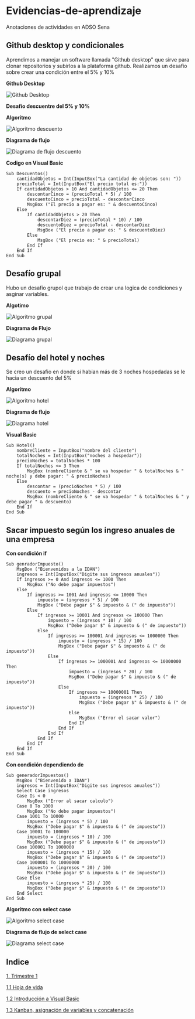 # Evidencias-de-aprendizaje
Anotaciones de actividades en ADSO Sena




## Github desktop y condicionales

Aprendimos a manejar un software llamada "Github desktop" que sirve para clonar repositorios y subirlos a la plataforma github. Realizamos un desafio sobre crear una condición entre el 5% y 10%

**Github Desktop**

![Github Desktop](https://i.imgur.com/4hXPf6z.png)

**Desafío descuentre del 5% y 10%**

**Algoritmo**

![Algoritmo descuento](https://i.imgur.com/XWvmaEa.jpg)

**Diagrama de flujo**

![Diagrama de flujo descuento](https://i.imgur.com/zP5sSl9.jpg)

**Codigo en Visual Basic**

```
Sub Descuentos()
    cantidadObjetos = Int(InputBox("La cantidad de objetos son: "))
    precioTotal = Int(InputBox("El precio total es:"))
    If cantidadObjetos > 10 And cantidadObjetos <= 20 Then
        descontarCinco = (precioTotal * 5) / 100
        descuentoCinco = precioTotal - descontarCinco
        MsgBox ("El precio a pagar es: " & descuentoCinco)
    Else
        If cantidadObjetos > 20 Then
            descontarDiez = (precioTotal * 10) / 100
            descuentoDiez = precioTotal - descontarDiez
            MsgBox ("El precio a pagar es: " & descuentoDiez)
        Else
            MsgBox ("El precio es: " & precioTotal)
        End If
    End If
End Sub
```

## Desafío grupal

Hubo un desafío grupol que trabajo de crear una logica de condiciones y asginar variables.

**Algotimo**

![Algoritmo grupal](https://i.imgur.com/fkZOzxI.jpg)

**Diagrama de Flujo**

![Diagrama grupal](https://i.imgur.com/EHIoKra.jpg)

## Desafío del hotel y noches

Se creo un desafio en donde si habian más de 3 noches hospedadas se le hacia un descuento del 5%

**Algoritmo**

![Algoritmo hotel](https://i.imgur.com/RwzMBSL.jpg)

**Diagrama de flujo**

![Diagrama hotel](https://i.imgur.com/I4Mf5O2.jpg)

**Visual Basic**

```
Sub Hotel()
    nombreCliente = InputBox("nombre del cliente")
    totalNoches = Int(InputBox("noches a hospedar"))
    precioNoches = totalNoches * 100
    If totalNoches <= 3 Then
        MsgBox (nombreCliente & " se va hospedar " & totalNoches & " noche(s) y debe pagar: " & precioNoches)
    Else
        descontar = (precioNoches * 5) / 100
        descuento = precioNoches - descontar
        MsgBox (nombreCliente & " se va hospedar " & totalNoches & " y debe pagar " & descuento)
    End If
End Sub
```

## Sacar impuesto según los ingreso anuales de una empresa

**Con condición if**

```
Sub genradorImpuesto()
    MsgBox ("Bienvenidos a la IDAN")
    ingresos = Int(InputBox("Digite sus ingresos anuales"))
    If ingresos >= 0 And ingresos <= 1000 Then
        MsgBox ("No debe pagar impuestos")
    Else
        If ingresos >= 1001 And ingresos <= 10000 Then
            impuesto = (ingresos * 5) / 100
            MsgBox ("Debe pagar $" & impuesto & (" de impuesto"))
        Else
            If ingresos >= 10001 And ingresos <= 100000 Then
                impuesto = (ingresos * 10) / 100
                MsgBox ("Debe pagar $" & impuesto & (" de impuesto"))
            Else
                If ingresos >= 100001 And ingresos <= 1000000 Then
                    impuesto = (ingresos * 15) / 100
                    MsgBox ("Debe pagar $" & impuesto & (" de impuesto"))
                Else
                    If ingresos >= 1000001 And ingresos <= 10000000 Then
                        impuesto = (ingresos * 20) / 100
                        MsgBox ("Debe pagar $" & impuesto & (" de impuesto"))
                    Else
                        If ingresos >= 10000001 Then
                            impuesto = (ingresos * 25) / 100
                            MsgBox ("Debe pagar $" & impuesto & (" de impuesto"))
                        Else
                            MsgBox ("Error el sacar valor")
                        End If
                    End If
                End If
            End If
        End If
    End If
End Sub

```

**Con condición dependiendo de**

```
Sub generadorImpuestos()
    MsgBox ("Bienvenido a IDAN")
    ingresos = Int(InputBox("Digite sus ingresos anuales"))
    Select Case ingresos
    Case Is < 0
        MsgBox ("Error al sacar calculo")
    Case 0 To 1000
        MsgBox ("No debe pagar impuestos")
    Case 1001 To 10000
        impuesto = (ingresos * 5) / 100
        MsgBox ("Debe pagar $" & impuesto & (" de impuesto"))
    Case 10001 To 100000
        impuesto = (ingresos * 10) / 100
        MsgBox ("Debe pagar $" & impuesto & (" de impuesto"))
    Case 100001 To 1000000
        impuesto = (ingresos * 15) / 100
        MsgBox ("Debe pagar $" & impuesto & (" de impuesto"))
    Case 1000001 To 10000000
        impuesto = (ingresos * 20) / 100
        MsgBox ("Debe pagar $" & impuesto & (" de impuesto"))
    Case Else
        impuesto = (ingresos * 25) / 100
        MsgBox ("Debe pagar $" & impuesto & (" de impuesto"))
    End Select
End Sub
```

**Algoritmo con select case**

![Algoritmo select case](https://i.imgur.com/53Yf34y.jpg)

**Diagrama de flujo de select case**

![Diagrama select case](https://i.imgur.com/dXdHGMj.jpg)

## Indice

[1. Trimestre 1](/trimestre1)

[1.1 Hoja de vida](/trimestre1/hojaVida/README.md)

[1.2 Introducción a Visual Basic](/trimestre1/introduccionVisualBasic/README.md)

[1.3 Kanban, asignación de variables y concatenación](/trimestre1/kanbanAsignacionVarConcatenacion/README.md)